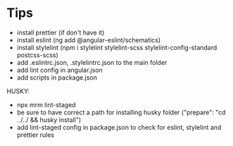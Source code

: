 # Tips

- install prettier (if don't have it)
- install eslint (ng add @angular-eslint/schematics)
- install stylelint (npm i stylelint stylelint-scss stylelint-config-standard postcss-scss)
- add .eslintrc.json, .stylelintrc.json to the main folder
- add lint config in angular.json
- add scripts in package.json

HUSKY:

- npx mrm lint-staged
- be sure to have correct a path for installing husky folder ("prepare": "cd ../../ && husky install")
- add lint-staged config in package.json to check for eslint, stylelint and prettier rules
